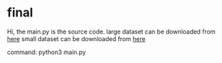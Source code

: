 # final 

Hi, the main.py is the source code.
large dataset can be downloaded from [here](https://github.com/Franck-Dernoncourt/pubmed-rct/tree/master/PubMed_200k_RCT_numbers_replaced_with_at_sign)
small dataset can be downloaded from [here](https://github.com/Franck-Dernoncourt/pubmed-rct/tree/master/PubMed_20k_RCT_numbers_replaced_with_at_sign)

command: python3 main.py
